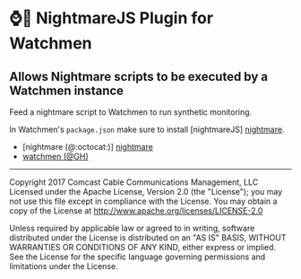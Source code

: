 # :watch::horse: NightmareJS Plugin for Watchmen
## Allows Nightmare scripts to be executed by a Watchmen instance

Feed a nightmare script to Watchmen to run synthetic monitoring.

In Watchmen's `package.json` make sure to install [nightmareJS] [nightmare].
* [nightmare (@:octocat:)] [nightmare]
* [watchmen (@GH)](https://github.com/iloire/watchmen)

---

Copyright 2017 Comcast Cable Communications Management, LLC
Licensed under the Apache License, Version 2.0 (the "License"); you may not use this file except in compliance with the License. You may obtain a copy of the License at http://www.apache.org/licenses/LICENSE-2.0

Unless required by applicable law or agreed to in writing, software distributed under the License is distributed on an "AS IS" BASIS, WITHOUT WARRANTIES OR CONDITIONS OF ANY KIND, either express or implied. See the License for the specific language governing permissions and limitations under the License.

[nightmare]: https://github.com/segmentio/nightmare
